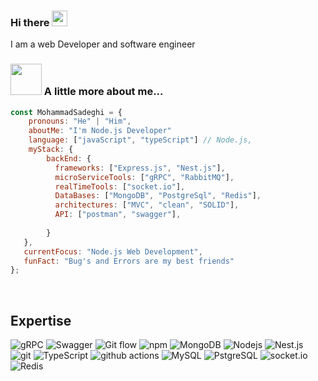 ### Hi there <a href="https://www.gautamkrishnar.com/"><img src="https://media.giphy.com/media/hvRJCLFzcasrR4ia7z/giphy.gif" width="25px"></a>

I am a web Developer and software engineer


### <img src="https://media.giphy.com/media/VgCDAzcKvsR6OM0uWg/giphy.gif" width="50"> A little more about me...  

```javascript
const MohammadSadeghi = {     
    pronouns: "He" | "Him",     
    aboutMe: "I'm Node.js Developer"
    language: ["javaScript", "typeScript"] // Node.js,         
    myStack: {             
        backEnd: {             
          frameworks: ["Express.js", "Nest.js"],                   
          microServiceTools: ["gRPC", "RabbitMQ"],
          realTimeTools: ["socket.io"],
          DataBases: ["MongoDB", "PostgreSql", "Redis"],
          architectures: ["MVC", "clean", "SOLID"],
          API: ["postman", "swagger"],
          
        }                  
   },    
   currentFocus: "Node.js Web Development",     
   funFact: "Bug's and Errors are my best friends" 
};
```

<br>

## Expertise
<p>
  <img alt="gRPC" src="https://img.shields.io/badge/gRPC%20-%236DB33F.svg?&style=flat-square&logo=grpc&logoColor=orange&color=orange" />
  <img alt="Swagger" src="https://img.shields.io/static/v1?style=for-the-badge&message=Swagger&color=222222&logo=Swagger&logoColor=85EA2D&label=" />
  <img alt="Git flow" src="https://img.shields.io/badge/Git flow%20-%236DB33F.svg?&style=flat-square&logo=git&logoColor=white&color=blue" />
  <img alt="npm" src="https://img.shields.io/badge/-NPM-CB3837?style=flat-square&logo=npm&logoColor=white" />
  <img alt="MongoDB" src="https://img.shields.io/badge/-MongoDB-13aa52?style=flat-square&logo=mongodb&logoColor=white" />
  <img alt="Nodejs" src="https://img.shields.io/static/v1?style=for-the-badge&message=Node.js&color=339933&logo=Node.js&logoColor=FFFFFF&label=" />
  <img alt="Nest.js", src="https://img.shields.io/static/v1?style=for-the-badge&message=NestJS&color=E0234E&logo=NestJS&logoColor=FFFFFF&label=" />
  <img alt="git" src="https://img.shields.io/badge/-Git-F05032?style=flat-square&logo=git&logoColor=white" />
  <img alt="TypeScript" src="https://img.shields.io/badge/-TypeScript-007ACC?style=flat-square&logo=typescript&logoColor=white" />
  <img alt="github actions" src="https://img.shields.io/badge/-Github_Actions-2088FF?style=flat-square&logo=github-actions&logoColor=white" />
 <img alt="MySQL" src="https://img.shields.io/badge/-MySQL-F87822?style=flat-square&logo=mysql&logoColor=336791" />
     <img alt="PstgreSQL" src="https://img.shields.io/static/v1?style=for-the-badge&message=PostgreSQL&color=4169E1&logo=PostgreSQL&logoColor=FFFFFF&label=" />
    <img alt="socket.io" src="https://img.shields.io/badge/-Socket.io-ffffff?style=flat-square&logo=socket.io&logoColor=black" />
    <img alt="Redis" src="https://img.shields.io/badge/-Redis-B02727?style=flat-square&logo=redis&logoColor=white" />
</p>


<br>
